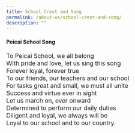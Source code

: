 ```yaml
---
title: School Crest and Song
permalink: /about-us/school-crest-and-song/
description: ""
---
```

<h4><strong>Peicai School Song</strong></h4>
<p><font size="3">To Peicai School, we all belong<br />With pride and love, let us sing this song<br />Forever loyal, forever true<br />To our friends, our teachers and our school<br />For tasks great and small, we must all unite<br />Success and virtue ever in sight<br />Let us march on, ever onward<br />Determined to perform our daily duties<br />Diligent and loyal, we always will be&nbsp;<br />Loyal to our school and to our country.</font></p>